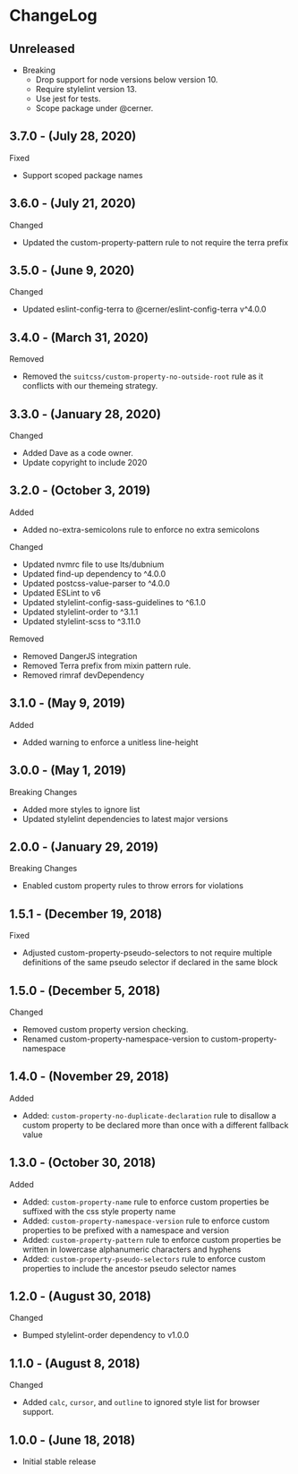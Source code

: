 # ChangeLog

## Unreleased

* Breaking
  * Drop support for node versions below version 10.
  * Require stylelint version 13.
  * Use jest for tests.
  * Scope package under @cerner.

## 3.7.0 - (July 28, 2020)

Fixed

* Support scoped package names

## 3.6.0 - (July 21, 2020)

Changed

* Updated the custom-property-pattern rule to not require the terra prefix

## 3.5.0 - (June 9, 2020)

Changed

* Updated eslint-config-terra to @cerner/eslint-config-terra v^4.0.0

## 3.4.0 - (March 31, 2020)

Removed

* Removed the `suitcss/custom-property-no-outside-root` rule as it conflicts with our themeing strategy.

## 3.3.0 - (January 28, 2020)

Changed

* Added Dave as a code owner.
* Update copyright to include 2020

## 3.2.0 - (October 3, 2019)

Added

* Added no-extra-semicolons rule to enforce no extra semicolons

Changed

* Updated nvmrc file to use lts/dubnium
* Updated find-up dependency to ^4.0.0
* Updated postcss-value-parser to ^4.0.0
* Updated ESLint to v6
* Updated stylelint-config-sass-guidelines to ^6.1.0
* Updated stylelint-order to ^3.1.1
* Updated stylelint-scss to ^3.11.0

Removed

* Removed DangerJS integration
* Removed Terra prefix from mixin pattern rule.
* Removed rimraf devDependency

## 3.1.0 - (May 9, 2019)

Added

* Added warning to enforce a unitless line-height

## 3.0.0 - (May 1, 2019)

Breaking Changes

* Added more styles to ignore list
* Updated stylelint dependencies to latest major versions

## 2.0.0 - (January 29, 2019)

Breaking Changes

* Enabled custom property rules to throw errors for violations

## 1.5.1 - (December 19, 2018)

Fixed

* Adjusted custom-property-pseudo-selectors to not require multiple definitions of the same pseudo selector if declared in the same block

## 1.5.0 - (December 5, 2018)

Changed

* Removed custom property version checking.
* Renamed custom-property-namespace-version to custom-property-namespace

## 1.4.0 - (November 29, 2018)

Added

* Added: `custom-property-no-duplicate-declaration` rule to disallow a custom property to be declared more than once with a different fallback value

## 1.3.0 - (October 30, 2018)

Added

* Added: `custom-property-name` rule to enforce custom properties be suffixed with the css style property name
* Added: `custom-property-namespace-version` rule to enforce custom properties to be prefixed with a namespace and version
* Added: `custom-property-pattern` rule to enforce custom properties be written in lowercase alphanumeric characters and hyphens
* Added: `custom-property-pseudo-selectors` rule to enforce custom properties to include the ancestor pseudo selector names

## 1.2.0 - (August 30, 2018)

Changed

* Bumped stylelint-order dependency to v1.0.0

## 1.1.0 - (August 8, 2018)

Changed

* Added `calc`, `cursor`, and `outline` to ignored style list for browser support.

## 1.0.0 - (June 18, 2018)

* Initial stable release
